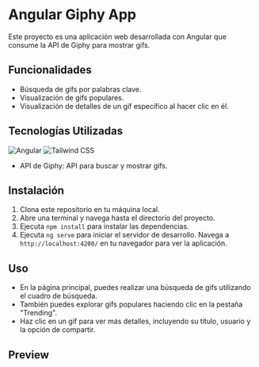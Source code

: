 # Angular Giphy App

Este proyecto es una aplicación web desarrollada con Angular que consume la API de Giphy para mostrar gifs.

## Funcionalidades

- Búsqueda de gifs por palabras clave.
- Visualización de gifs populares.
- Visualización de detalles de un gif específico al hacer clic en él.

## Tecnologías Utilizadas

![Angular](https://img.shields.io/badge/-Angular-CC2927?style=flat&logo=angular&logoColor=white)
![Tailwind CSS](https://img.shields.io/badge/-Tailwind_CSS-38B2AC?style=flat&logo=tailwind-css&logoColor=white)

- API de Giphy: API para buscar y mostrar gifs.

## Instalación

1. Clona este repositorio en tu máquina local.
2. Abre una terminal y navega hasta el directorio del proyecto.
3. Ejecuta `npm install` para instalar las dependencias.
4. Ejecuta `ng serve` para iniciar el servidor de desarrollo. Navega a `http://localhost:4200/` en tu navegador para ver la aplicación.

## Uso

- En la página principal, puedes realizar una búsqueda de gifs utilizando el cuadro de búsqueda.
- También puedes explorar gifs populares haciendo clic en la pestaña "Trending".
- Haz clic en un gif para ver más detalles, incluyendo su título, usuario y la opción de compartir.

## Preview
